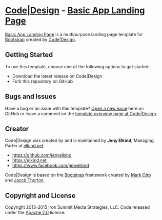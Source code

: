 # [Code|Design](http://http://codedesign.elkind.net/) - [Basic App Landing Page](http://codedesign.elkind.net/themes/bootstrap-theme-basic-app/)

[Basic App Landing Page](http://codedesign.elkind.net/themes/bootstrap-theme-basic-app/) is a multipurpose landing page template for [Bootstrap](http://getbootstrap.com/) created by [Code|Design](http://http://codedesign.elkind.net/).

## Getting Started

To use this template, choose one of the following options to get started:
* Download the latest release on Code|Design
* Fork this repository on GitHub

## Bugs and Issues

Have a bug or an issue with this template? [Open a new issue](https://github.com/elkindnet/BasicApp/issues) here on GitHub or leave a comment on the [template overview page at Code|Design](http://codedesign.elkind.net/themes/bootstrap-theme-basic-app/).

## Creator

Code|Design was created by and is maintained by **Jeny Elkind**, Managing Parter at [elkind.net](http://elkind.net/).

* https://github.com/jenyelkind
* https://elkind.net
* https://www.facebook.com/jenyelkind

Code|Design is based on the [Bootstrap](http://getbootstrap.com/) framework created by [Mark Otto](https://twitter.com/mdo) and [Jacob Thorton](https://twitter.com/fat).

## Copyright and License

Copyright 2013-2015 Iron Summit Media Strategies, LLC. Code released under the [Apache 2.0](https://github.com/elkindnet/BasicApp/blob/master/LICENSE) license.
